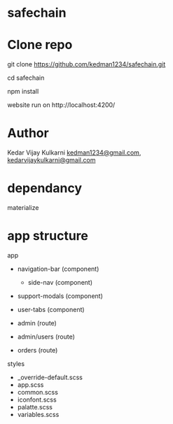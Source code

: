 # safechain

# Clone repo
git clone https://github.com/kedman1234/safechain.git

cd safechain

npm install

website run on http://localhost:4200/

# Author
Kedar Vijay Kulkarni
kedman1234@gmail.com, kedarvijaykulkarni@gmail.com

# dependancy
materialize

# app structure

app
  - navigation-bar (component)
    - side-nav (component)
  - support-modals (component)
  - user-tabs (component)

  - admin (route)
  - admin/users (route)
  - orders (route)

styles
  - _override-default.scss
  - app.scss
  - common.scss
  - iconfont.scss
  - palatte.scss
  - variables.scss

